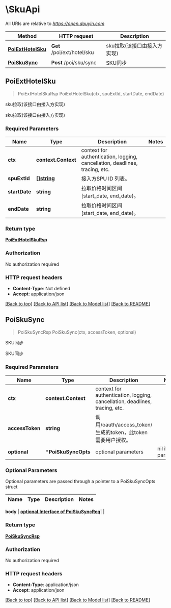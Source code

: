 # \SkuApi

All URIs are relative to *https://open.douyin.com*

Method | HTTP request | Description
------------- | ------------- | -------------
[**PoiExtHotelSku**](SkuApi.md#PoiExtHotelSku) | **Get** /poi/ext/hotel/sku | sku拉取(该接口由接入方实现)
[**PoiSkuSync**](SkuApi.md#PoiSkuSync) | **Post** /poi/sku/sync | SKU同步



## PoiExtHotelSku

> PoiExtHotelSkuRsp PoiExtHotelSku(ctx, spuExtId, startDate, endDate)

sku拉取(该接口由接入方实现)

sku拉取(该接口由接入方实现)

### Required Parameters


Name | Type | Description  | Notes
------------- | ------------- | ------------- | -------------
**ctx** | **context.Context** | context for authentication, logging, cancellation, deadlines, tracing, etc.
**spuExtId** | [**[]string**](string.md)| 接入方SPU ID 列表。 | 
**startDate** | **string**| 拉取价格时间区间[start_date, end_date)。 | 
**endDate** | **string**| 拉取价格时间区间[start_date, end_date)。 | 

### Return type

[**PoiExtHotelSkuRsp**](PoiExtHotelSkuRsp.md)

### Authorization

No authorization required

### HTTP request headers

- **Content-Type**: Not defined
- **Accept**: application/json

[[Back to top]](#) [[Back to API list]](../README.md#documentation-for-api-endpoints)
[[Back to Model list]](../README.md#documentation-for-models)
[[Back to README]](../README.md)


## PoiSkuSync

> PoiSkuSyncRsp PoiSkuSync(ctx, accessToken, optional)

SKU同步

SKU同步

### Required Parameters


Name | Type | Description  | Notes
------------- | ------------- | ------------- | -------------
**ctx** | **context.Context** | context for authentication, logging, cancellation, deadlines, tracing, etc.
**accessToken** | **string**| 调用/oauth/access_token/生成的token，此token需要用户授权。 | 
 **optional** | ***PoiSkuSyncOpts** | optional parameters | nil if no parameters

### Optional Parameters

Optional parameters are passed through a pointer to a PoiSkuSyncOpts struct


Name | Type | Description  | Notes
------------- | ------------- | ------------- | -------------

 **body** | [**optional.Interface of PoiSkuSyncReq**](PoiSkuSyncReq.md)|  | 

### Return type

[**PoiSkuSyncRsp**](PoiSkuSyncRsp.md)

### Authorization

No authorization required

### HTTP request headers

- **Content-Type**: application/json
- **Accept**: application/json

[[Back to top]](#) [[Back to API list]](../README.md#documentation-for-api-endpoints)
[[Back to Model list]](../README.md#documentation-for-models)
[[Back to README]](../README.md)

